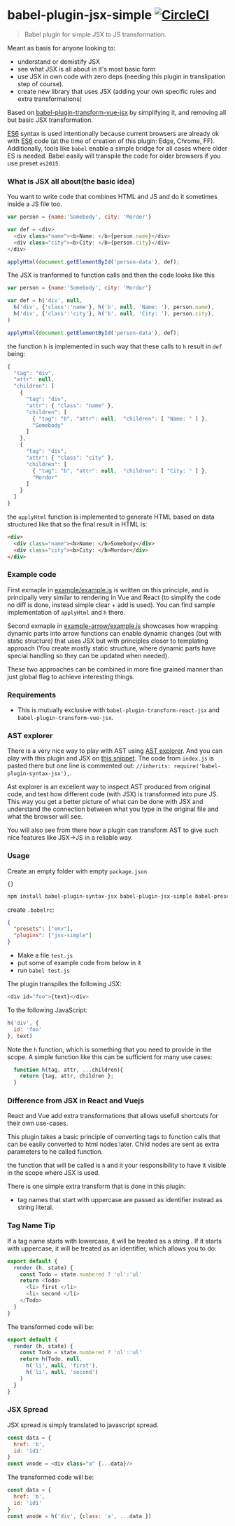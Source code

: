 # babel-plugin-jsx-simple [![CircleCI](https://img.shields.io/circleci/project/hrgdavor/babel-plugin-jsx-simple.svg?maxAge=2592004)](https://circleci.com/gh/hrgdavor/babel-plugin-jsx-simple)

> Babel plugin for simple JSX to JS transformation.

Meant as basis for anyone looking to:
 - understand or demistify JSX
 - see what JSX is all about in it's most basic form
 - use JSX in own code with zero deps (needing this plugin in translipation step of course).
 - create new library that uses JSX (adding your own specific rules and extra transformations)

Based on [babel-plugin-transform-vue-jsx](https://github.com/vuejs/babel-plugin-transform-vue-jsx) by 
simplifying it, and removing all but basic JSX transformation.

[ES6](https://babeljs.io/learn-es2015) syntax is used intentionally because current browsers are already ok with 
[ES6](https://babeljs.io/learn-es2015) code (at the time of creation of this plugin: Edge, Chrome, FF). 
Additionally, tools like `babel` enable a simple bridge for all cases where older ES is needed. 
Babel easily will transpile the code for older browsers if you use preset `es2015`.

### What is JSX all about(the basic idea)

You want to write code that combines HTML and JS and do it sometimes inside a JS file too.

``` js
var person = {name:'Somebody', city: 'Mordor'}

var def = <div>
  <div class="name"><b>Name: </b>{person.name}</div>
  <div class="city"><b>City: </b>{person.city}</div>
</div>

applyHtml(document.getElementById('person-data'), def);
```

The JSX is tranformed to function calls and then the code looks like this

``` js
var person = {name:'Somebody', city: 'Mordor'}

var def = h('div', null,
  h('div', {'class':'name'}, h('b', null, 'Name: '), person.name),
  h('div', {'class':'city'}, h('b', null, 'City: '), person.city),
)

applyHtml(document.getElementById('person-data'), def);
```

the function `h` is implemented in such way that these calls to `h` result in `def` being: 

```js
{
  "tag": "div",
  "attr": null,
  "children": [
    {
      "tag": "div",
      "attr": { "class": "name" },
      "children": [
        { "tag": "b", "attr": null,  "children": [ "Name: " ] },
        "Somebody"
      ]
    },
    {
      "tag": "div",
      "attr": { "class": "city" },
      "children": [
        { "tag": "b", "attr": null,  "children": [ "City: " ] },
        "Mordor"
      ]
    }
  ]
}
```

the `applyHtml` function is implemented to generate HTML based on data structured like that
so the final result in HTML is:

```html
<div>
  <div class="name"><b>Name: </b>Somebody</div>
  <div class="city"><b>City: </b>Mordor</div>
</div>
```

### Example code

First exmaple in [example/example.js](example/example.js) is written on this principle, and is principally very similar
to rendering in Vue and React (to simplify the code no diff is done, instead simple clear + add is used). You can find sample implementation of `applyHtml` and `h` there.

Second exmaple in [example-arrow/example.js](example-arrow/example.js) showcases how wrapping dynamic parts
into arrow functions can enable dynamic changes (but with static structure) that uses JSX but with principles
closer to templating approach (You create mostly static structure, where dynamic parts have special handling
so they can be updated when needed).

These two approaches can be combined in more fine grained manner than just global flag to achieve interesting things.

### Requirements

- This is mutually exclusive with `babel-plugin-transform-react-jsx` and `babel-plugin-transform-vue-jsx`.

### AST explorer

There is a very nice way to play with AST using [AST explorer](http://astexplorer.net). And you can
play with this plugin and JSX on [this snippet](http://astexplorer.net/#/gist/4e5fd118496167a9fccd7347cce4b5fa/09dee46e34654dff308a70135f6be46b86eeadc2).
The code from `index.js` is pasted there but one line is commented out: `//inherits: require('babel-plugin-syntax-jsx'),`.

Ast explorer is an excellent way to inspect AST produced from original code, and test how different code (with JSX)
is transformed into pure JS. This way you get a better picture of what can be done with JSX and understand the connection
between what you type in the original file and what the browser will see. 

You will also see from there how a plugin can transform AST to give such nice features like JSX->JS in a reliable way.

### Usage

Create an empty folder with empty `package.json` 
```
{}
```

``` bash
npm install babel-plugin-syntax-jsx babel-plugin-jsx-simple babel-preset-env --save-dev
```

create `.babelrc`:

``` json
{
  "presets": ["env"],
  "plugins": ["jsx-simple"]
}
```

 - Make a file `test.js`
 - put some of example code from below in it 
 - run `babel test.js`

The plugin transpiles the following JSX:

``` js
<div id="foo">{text}</div>
```

To the following JavaScript:

``` js
h('div', {
  id: 'foo'
}, text)
```

Note the `h` function, which is something that you need to provide in the scope. A simple function 
like this can be sufficient for many use cases:

```js
  function h(tag, attr, ...children){
    return {tag, attr, children };
  }
```

### Difference from JSX in React and Vuejs

React and Vue add extra transformations that allows usefull shortcuts for their own use-cases.

This plugin takes a basic principle of converting tags to function calls that can be easily converted
to html nodes later. Child nodes are sent as extra parameters to he called function.

the function that will be called is `h` and it your responsibility to have it visible in the scope where JSX is used.

There is one simple extra transform that is done in this plugin:
 - tag names that start with uppercase are passed as identifier instead as string literal.

### Tag Name Tip

If a tag name starts with lowercase, it will be treated as a string . 
If it starts with uppercase, it will be treated as an identifier, which allows you to do:

``` js
export default {
  render (h, state) {
    const Todo = state.numbered ? 'ol':'ul'
    return <Todo> 
      <li> first </li>
      <li> second </li>
    </Todo> 
  }
}
```

The transformed code  will be:

``` js
export default {
  render (h, state) {
    const Todo = state.numbered ? 'ol':'ul'
    return h(Todo, null,
      h('li', null, 'first'),
      h('li', null, 'second')
    ) 
  }
}
```

### JSX Spread

JSX spread is simply translated to javascript spread.

``` js
const data = {
  href: 'b',
  id: 'id1'
}
const vnode = <div class="a" {...data}/>
```

The transformed code  will be:

``` js
const data = {
  href: 'b',
  id: 'id1'
}
const vnode = h('div', {class: 'a', ...data })
```


